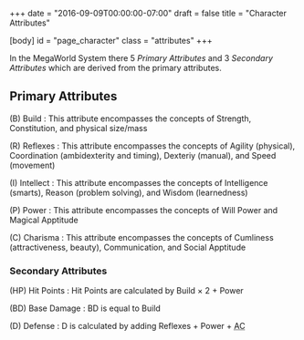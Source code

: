 +++
date = "2016-09-09T00:00:00-07:00"
draft = false
title = "Character Attributes"

[body]
	id = "page_character"
	class = "attributes"
+++

In the MegaWorld System there 5 _Primary Attributes_ and 3 _Secondary Attributes_ which are derived from the primary attributes.

Primary Attributes
------------------


(B) Build
: This attribute encompasses the concepts of Strength, Constitution, and physical size/mass

\(R) Reflexes
: This attribute encompasses the concepts of Agility (physical), Coordination (ambidexterity and timing), Dexteriy (manual), and Speed (movement)

(I) Intellect
: This attribute encompasses the concepts of Intelligence (smarts), Reason (problem solving), and Wisdom (learnedness)

(P) Power
: This attribute encompasses the concepts of Will Power and Magical Apptitude

\(C) Charisma
: This attribute encompasses the concepts of Cumliness (attractiveness, beauty), Communication, and Social Apptitude


### Secondary Attributes

(HP) Hit Points
: Hit Points are calculated by Build &times; 2 + Power

(BD) Base Damage
: BD is equal to Build

(D) Defense
: D is calculated by adding Reflexes + Power + <abbr title="Armor Class">AC</abbr>